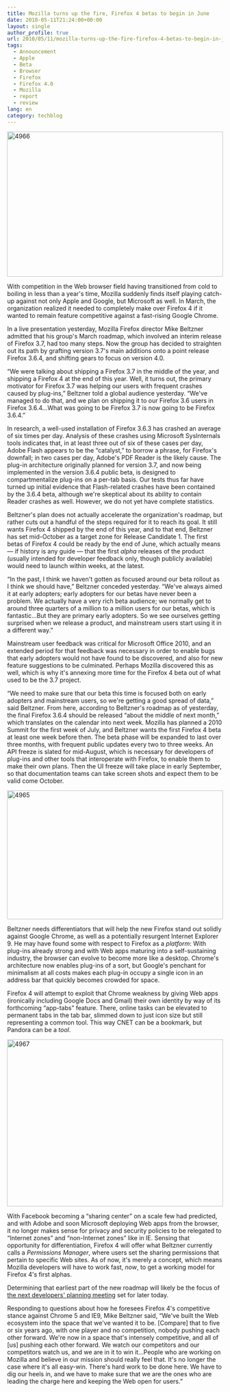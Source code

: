 ```yaml
---
title: Mozilla turns up the fire, Firefox 4 betas to begin in June
date: 2010-05-11T21:24:00+00:00
layout: single
author_profile: true
url: 2010/05/11/mozilla-turns-up-the-fire-firefox-4-betas-to-begin-in-june/
tags:
  - Announcement
  - Apple
  - Beta
  - Browser
  - Firefox
  - Firefox 4.0
  - Mozilla
  - report
  - review
lang: en
category: techblog
---
```

[<img title="4966" border="0" alt="4966" src="http://lh6.ggpht.com/_vaUVXcmC3OI/S-nDlLCUQdI/AAAAAAAACMU/RqxFo9Zweu4/4966_thumb%5B2%5D.jpg?imgmax=800" width="504" height="338" />](http://lh3.ggpht.com/_vaUVXcmC3OI/S-nDh1XS84I/AAAAAAAACMQ/ux88RjzNjL8/s1600-h/4966%5B4%5D.jpg) 

With competition in the Web browser field having transitioned from cold to boiling in less than a year's time, Mozilla suddenly finds itself playing catch-up against not only Apple and Google, but Microsoft as well. In March, the organization realized it needed to completely make over Firefox 4 if it wanted to remain feature competitive against a fast-rising Google Chrome. 

In a live presentation yesterday, Mozilla Firefox director Mike Beltzner admitted that his group's March roadmap, which involved an interim release of Firefox 3.7, had too many steps. Now the group has decided to straighten out its path by grafting version 3.7's main additions onto a point release Firefox 3.6.4, and shifting gears to focus on version 4.0. 

“We were talking about shipping a Firefox 3.7 in the middle of the year, and shipping a Firefox 4 at the end of this year. Well, it turns out, the primary motivator for Firefox 3.7 was helping our users with frequent crashes caused by plug-ins,” Beltzner told a global audience yesterday. “We've managed to do that, and we plan on shipping it to our Firefox 3.6 users in Firefox 3.6.4&#8230;What was going to be Firefox 3.7 is now going to be Firefox 3.6.4.” 

In research, a well-used installation of Firefox 3.6.3 has crashed an average of six times per day. Analysis of these crashes using Microsoft SysInternals tools indicates that, in at least three out of six of these cases per day, Adobe Flash appears to be the “catalyst,” to borrow a phrase, for Firefox's downfall; in two cases per day, Adobe's PDF Reader is the likely cause. The plug-in architecture originally planned for version 3.7, and now being implemented in the version 3.6.4 public beta, is designed to compartmentalize plug-ins on a per-tab basis. Our tests thus far have turned up initial evidence that Flash-related crashes have been contained by the 3.6.4 beta, although we're skeptical about its ability to contain Reader crashes as well. However, we do not yet have complete statistics. 

Beltzner's plan does not actually accelerate the organization's roadmap, but rather cuts out a handful of the steps required for it to reach its goal. It still wants Firefox 4 shipped by the end of this year, and to that end, Beltzner has set mid-October as a target zone for Release Candidate 1. The first betas of Firefox 4 could be ready by the end of June, which actually means &#8212; if history is any guide &#8212; that the first _alpha_ releases of the product (usually intended for developer feedback only, though publicly available) would need to launch within weeks, at the latest. 

“In the past, I think we haven't gotten as focused around our beta rollout as I think we should have,” Beltzner conceded yesterday. “We've always aimed it at early adopters; early adopters for our betas have never been a problem. We actually have a very rich beta audience; we normally get to around three quarters of a million to a million users for our betas, which is fantastic&#8230;But they are primary early adopters. So we see ourselves getting surprised when we release a product, and mainstream users start using it in a different way.” 

Mainstream user feedback was critical for Microsoft Office 2010, and an extended period for that feedback was necessary in order to enable bugs that early adopters would not have found to be discovered, and also for new feature suggestions to be culminated. Perhaps Mozilla discovered this as well, which is why it's annexing more time for the Firefox 4 beta out of what used to be the 3.7 project. 

“We need to make sure that our beta this time is focused both on early adopters and mainstream users, so we're getting a good spread of data,” said Beltzner. From here, according to Beltzner's roadmap as of yesterday, the final Firefox 3.6.4 should be released “about the middle of next month,” which translates on the calendar into next week. Mozilla has planned a 2010 Summit for the first week of July, and Beltzner wants the first Firefox 4 beta at least one week before then. The beta phase will be expanded to last over three months, with frequent public updates every two to three weeks. An API freeze is slated for mid-August, which is necessary for developers of plug-ins and other tools that interoperate with Firefox, to enable them to make their own plans. Then the UI freeze will take place in early September, so that documentation teams can take screen shots and expect them to be valid come October. 

[<img title="4965" border="0" alt="4965" src="http://lh6.ggpht.com/_vaUVXcmC3OI/S-nDxgJSqvI/AAAAAAAACMc/rrYo3pdfUbc/4965_thumb%5B2%5D.jpg?imgmax=800" width="504" height="300" />](http://lh5.ggpht.com/_vaUVXcmC3OI/S-nDnsqR6VI/AAAAAAAACMY/3fZ3JzHSf7M/s1600-h/4965%5B4%5D.jpg) 

Beltzner needs differentiators that will help the new Firefox stand out solidly against Google Chrome, as well as a potentially resurgent Internet Explorer 9. He may have found some with respect to Firefox as a _platform_: With plug-ins already strong and with Web apps maturing into a self-sustaining industry, the browser can evolve to become more like a desktop. Chrome's architecture now enables plug-ins of a sort, but Google's penchant for minimalism at all costs makes each plug-in occupy a single icon in an address bar that quickly becomes crowded for space. 

Firefox 4 will attempt to exploit that Chrome weakness by giving Web apps (ironically including Google Docs and Gmail) their own identity by way of its forthcoming “app-tabs” feature. There, online tasks can be elevated to permanent tabs in the tab bar, slimmed down to just icon size but still representing a common tool. This way CNET can be a bookmark, but Pandora can be a _tool_. 

[<img title="4967" border="0" alt="4967" src="http://lh4.ggpht.com/_vaUVXcmC3OI/S-nECZX5C8I/AAAAAAAACMk/4LxTUsdbhOo/4967_thumb%5B2%5D.jpg?imgmax=800" width="504" height="389" />](http://lh6.ggpht.com/_vaUVXcmC3OI/S-nD2zExRaI/AAAAAAAACMg/UGkCs_vhdcs/s1600-h/4967%5B4%5D.jpg) 

With Facebook becoming a “sharing center” on a scale few had predicted, and with Adobe and soon Microsoft deploying Web apps from the browser, it no longer makes sense for privacy and security policies to be relegated to “Internet zones” and “non-Internet zones” like in IE. Sensing that opportunity for differentiation, Firefox 4 will offer what Beltzner currently calls a _Permissions Manager_, where users set the sharing permissions that pertain to specific Web sites. As of now, it's merely a concept, which means Mozilla developers will have to work fast, _now_, to get a working model for Firefox 4's first alphas. 

Determining that earliest part of the new roadmap will likely be the focus of [the next developers' planning meeting](http://www.google.com/url?sa=D&q=https://wiki.mozilla.org/Platform/2010-05-11&usg=AFQjCNGdLZvRETsE5xkzaIz41CrvoR6Qlg) set for later today. 

Responding to questions about how he foresees Firefox 4's competitive stance against Chrome 5 and IE9, Mike Beltzner said, “We've built the Web ecosystem into the space that we've wanted it to be. [Compare] that to five or six years ago, with one player and no competition, nobody pushing each other forward. We're now in a space that's intensely competitive, and all of [us] pushing each other forward. We watch our competitors and our competitors watch us, and we are in it to win it&#8230;People who are working on Mozilla and believe in our mission should really feel that. It's no longer the case where it's all easy-win. There's hard work to be done here. We have to dig our heels in, and we have to make sure that we are the ones who are leading the charge here and keeping the Web open for users.”